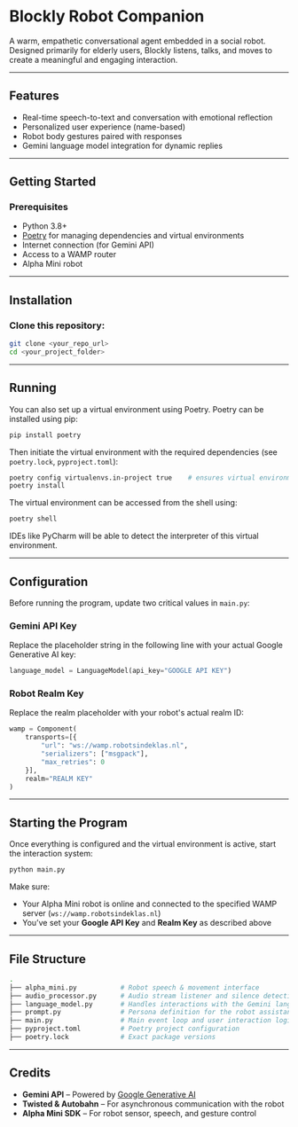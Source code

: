 
# Blockly Robot Companion

A warm, empathetic conversational agent embedded in a social robot. Designed primarily for elderly users, Blockly listens, talks, and moves to create a meaningful and engaging interaction.

---

## Features

- Real-time speech-to-text and conversation with emotional reflection  
- Personalized user experience (name-based)  
- Robot body gestures paired with responses  
- Gemini language model integration for dynamic replies  

---

## Getting Started

### Prerequisites

- Python 3.8+
- [Poetry](https://python-poetry.org/) for managing dependencies and virtual environments  
- Internet connection (for Gemini API)  
- Access to a WAMP router  
- Alpha Mini robot  

---

## Installation

### Clone this repository:

```bash
git clone <your_repo_url>
cd <your_project_folder>
```

---

## Running

You can also set up a virtual environment using Poetry. Poetry can be installed using pip:

```bash
pip install poetry
```

Then initiate the virtual environment with the required dependencies (see `poetry.lock`, `pyproject.toml`):

```bash
poetry config virtualenvs.in-project true    # ensures virtual environment is in project
poetry install
```

The virtual environment can be accessed from the shell using:

```bash
poetry shell
```

IDEs like PyCharm will be able to detect the interpreter of this virtual environment.

---

## Configuration

Before running the program, update two critical values in `main.py`:

### Gemini API Key

Replace the placeholder string in the following line with your actual Google Generative AI key:

```python
language_model = LanguageModel(api_key="GOOGLE API KEY")
```

### Robot Realm Key

Replace the realm placeholder with your robot's actual realm ID:

```python
wamp = Component(
    transports=[{
        "url": "ws://wamp.robotsindeklas.nl",
        "serializers": ["msgpack"],
        "max_retries": 0
    }],
    realm="REALM KEY"
)
```

---

## Starting the Program

Once everything is configured and the virtual environment is active, start the interaction system:

```bash
python main.py
```

Make sure:

- Your Alpha Mini robot is online and connected to the specified WAMP server (`ws://wamp.robotsindeklas.nl`)  
- You’ve set your **Google API Key** and **Realm Key** as described above  

---

## File Structure

```bash
.
├── alpha_mini.py           # Robot speech & movement interface
├── audio_processor.py      # Audio stream listener and silence detection
├── language_model.py       # Handles interactions with the Gemini language model
├── prompt.py               # Persona definition for the robot assistant
├── main.py                 # Main event loop and user interaction logic
├── pyproject.toml          # Poetry project configuration
├── poetry.lock             # Exact package versions
```

---

## Credits

- **Gemini API** – Powered by [Google Generative AI](https://ai.google.dev)  
- **Twisted & Autobahn** – For asynchronous communication with the robot  
- **Alpha Mini SDK** – For robot sensor, speech, and gesture control  